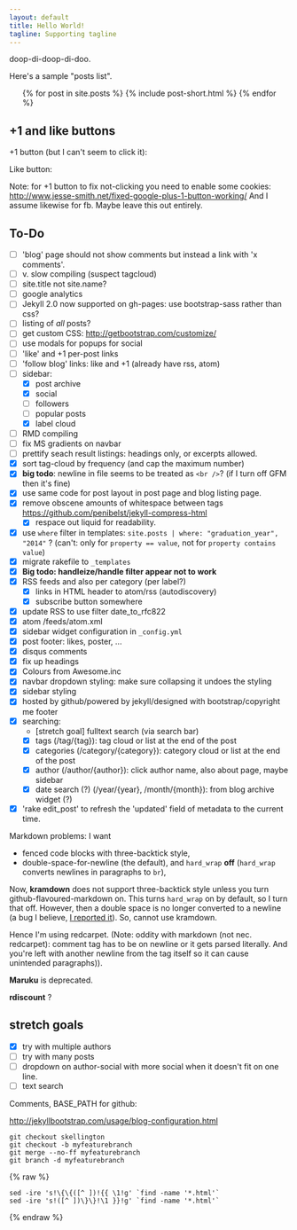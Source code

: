 ```yaml
---
layout: default
title: Hello World!
tagline: Supporting tagline
---
```

doop-di-doop-di-doo.

Here's a sample "posts list".

<ul class="posts">
  {% for post in site.posts %}
    {% include post-short.html %}
  {% endfor %}
</ul>

## +1 and like buttons

+1 button (but I can't seem to click it):

<div class="g-plusone" data-size="small" data-annotation="inline" data-width="120" data-href="http://www.example.com"></div>

Like button:

<div class="fb-like" data-href="http://mathematicalcoffee.blogspot.com.au/" data-layout="button_count" data-action="like" data-show-faces="false" data-share="false"></div>

Note: for +1 button to fix not-clicking you need to enable some cookies: http://www.jesse-smith.net/fixed-google-plus-1-button-working/ And I assume likewise for fb.
Maybe leave this out entirely.

## To-Do

- [ ] 'blog' page should not show comments but instead a link with 'x comments'.
- [ ] v. slow compiling (suspect tagcloud)
- [ ] site.title not site.name?
- [ ] google analytics
- [ ] Jekyll 2.0 now supported on gh-pages: use bootstrap-sass rather than css?
- [ ] listing of *all* posts?
- [ ] get custom CSS: http://getbootstrap.com/customize/
- [ ] use modals for popups for social
- [ ] 'like' and +1 per-post links
- [ ] 'follow blog' links: like and +1 (already have rss, atom)
- [ ] sidebar:
    - [x] post archive
    - [x] social
    - [ ] followers
    - [ ] popular posts
    - [x] label cloud
- [ ] RMD compiling
- [ ] fix MS gradients on navbar
- [ ] prettify seach result listings: headings only, or excerpts allowed.
- [x] sort tag-cloud by frequency (and cap the maximum number)
- [x] **big todo**: newline in file seems to be treated as `<br />`? (if I turn off GFM then it's fine)
- [x] use same code for post layout in post page and blog listing page.
- [x] remove obscene amounts of whitespace between tags https://github.com/penibelst/jekyll-compress-html
    * [x] respace out liquid for readability.
- [x] use `where` filter in templates: `site.posts | where: "graduation_year", "2014"` ? (can't: only for `property == value`, not for `property contains value`)
- [x] migrate rakefile to `_templates`
- [x] **Big todo: handleize/handle filter appear not to work**
- [x] RSS feeds and also per category (per label?)
    * [x] links in HTML header to atom/rss (autodiscovery)
    * [x] subscribe button somewhere
- [x] update RSS to use filter date_to_rfc822
- [x] atom /feeds/atom.xml
- [x] sidebar widget configuration in `_config.yml`
- [x] post footer: likes, poster, ...
- [x] disqus comments
- [x] fix up headings
- [x] Colours from Awesome.inc
- [x] navbar dropdown styling: make sure collapsing it undoes the styling
- [x] sidebar styling
- [x] hosted by github/powered by jekyll/designed with bootstrap/copyright me footer
- [x] searching:
    - [stretch goal] fulltext search (via search bar)
    - [x] tags (/tag/{tag}): tag cloud or list at the end of the post
    - [x] categories (/category/{category}): category cloud or list at the end of the post
    - [x] author (/author/{author}): click author name, also about page, maybe sidebar
    - [x] date search (?) (/year/{year}, /month/{month}): from blog archive widget (?)
- [x] 'rake edit_post' to refresh the 'updated' field of metadata to the current time.

Markdown problems: I want

* fenced code blocks with three-backtick style,
* double-space-for-newline (the default), and `hard_wrap` **off** (`hard_wrap` converts newlines in paragraphs to `br`),

Now, **kramdown** does not support three-backtick style unless you turn github-flavoured-markdown on. This turns `hard_wrap` on by default, so I turn that off. However, then a double space is no longer converted to a newline (a bug I believe, [I reported it](https://github.com/gettalong/kramdown/issues/152)). So, cannot use kramdown.

Hence I'm using redcarpet. (Note: oddity with markdown (not nec. redcarpet): comment tag has to be on newline or it gets parsed literally. And you're left with another newline from the tag itself so it can cause unintended paragraphs)).

**Maruku** is deprecated.

**rdiscount** ?

## stretch goals

- [x] try with multiple authors
- [ ] try with many posts
- [ ] dropdown on author-social with more social when it doesn't fit on one line.
- [ ] text search

Comments, BASE_PATH for github:

<http://jekyllbootstrap.com/usage/blog-configuration.html>

```
git checkout skellington
git checkout -b myfeaturebranch
git merge --no-ff myfeaturebranch
git branch -d myfeaturebranch
```

{% raw %}
```
sed -ire 's!\{\{([^ ])!{{ \1!g' `find -name '*.html'`
sed -ire 's!([^ ])\}\}!\1 }}!g' `find -name '*.html'`
```
{% endraw %}
